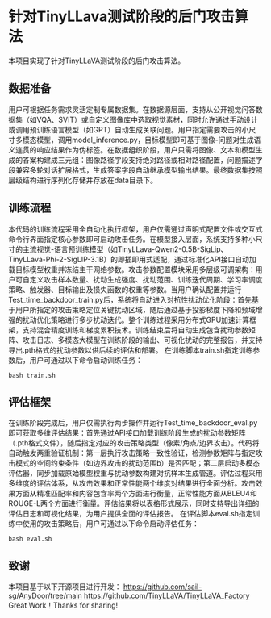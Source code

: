 # 针对TinyLLava测试阶段的后门攻击算法

本项目实现了针对TinyLLaVA测试阶段的后门攻击算法。

## 数据准备
用户可根据任务需求灵活定制专属数据集。在数据源层面，支持从公开视觉问答数据集（如VQA、SVIT）或自定义图像库中选取视觉素材，同时允许通过手动设计或调用预训练语言模型（如GPT）自动生成关联问题。用户指定需要攻击的小尺寸多模态模型，调用model_inference.py，目标模型即可基于图像-问题对生成语义连贯的响应结果作为伪标签。在数据组织阶段，用户只需将图像、文本和模型生成的答案构建成三元组：图像路径字段支持绝对路径或相对路径配置，问题描述字段兼容多轮对话扩展格式，生成答案字段自动继承模型输出结果。最终数据集按照层级结构进行序列化存储并存放在data目录下。

## 训练流程
本代码的训练流程采用全自动化执行框架，用户仅需通过声明式配置文件或交互式命令行界面指定核心参数即可启动攻击任务。在模型接入层面，系统支持多种小尺寸的主流视觉-语言预训练模型（如TinyLLava-Qwen2-0.5B-SigLip、TinyLLava-Phi-2-SigLIP-3.1B）的即插即用式适配，通过标准化API接口自动加载目标模型权重并冻结主干网络参数。攻击参数配置模块采用多层级可调架构：用户可自定义攻击样本数量、扰动生成强度、扰动范围、训练迭代周期、学习率调度策略、触发器、目标输出及损失函数的权重等参数。当用户确认配置并运行Test_time_backdoor_train.py后，系统将自动进入对抗性扰动优化阶段：首先基于用户所指定的攻击策略定位关键扰动区域，随后通过基于投影梯度下降和频域增强的扰动优化策略进行多步扰动迭代。整个训练过程采用分布式GPU加速计算框架，支持混合精度训练和梯度累积技术。训练结束后将自动生成包含扰动参数矩阵、攻击日志、多模态大模型在训练阶段的输出、可视化扰动的完整报告，并支持导出.pth格式的扰动参数以供后续的评估和部署。
在训练脚本train.sh指定训练参数后，用户可通过以下命令启动训练任务：
```
bash train.sh
```

## 评估框架
在训练阶段完成后，用户仅需执行两步操作并运行Test_time_backdoor_eval.py即可获取多维评估结果：首先通过API接口加载训练阶段生成的扰动参数矩阵（.pth格式文件），随后指定对应的攻击策略类型（像素/角点/边界攻击）。代码将自动触发两重验证机制：第一层执行攻击策略一致性验证，检测参数矩阵与指定攻击模式的空间约束条件（如边界攻击的扰动范围b）是否匹配；第二层启动多模态评估器，同步加载原始模型权重与扰动参数构建对抗样本生成管道。评估过程采用多维度的评估体系，从攻击效果和正常性能两个维度对结果进行全面分析。攻击效果方面从精准匹配率和内容包含率两个方面进行衡量，正常性能方面从BLEU4和ROUGE-L两个方面进行衡量。评估结果将以表格形式展示，同时支持导出详细的评估日志和可视化结果，为用户提供全面的评估报告。
在评估脚本eval.sh指定训练中使用的攻击策略后，用户可通过以下命令启动评估任务：
```
bash eval.sh
```

## 致谢
本项目基于以下开源项目进行开发：
https://github.com/sail-sg/AnyDoor/tree/main
https://github.com/TinyLLaVA/TinyLLaVA_Factory
Great Work！Thanks for sharing!